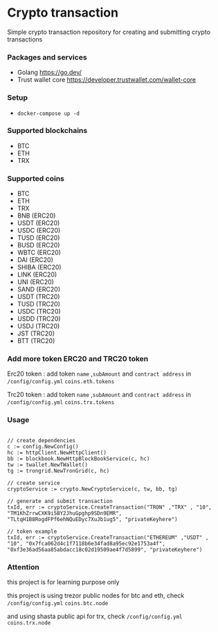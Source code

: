 # Crypto transaction 
Simple crypto transaction repository for creating and submitting crypto transactions 


### Packages and services 
- Golang https://go.dev/
- Trust wallet core https://developer.trustwallet.com/wallet-core


### Setup
- `docker-compose up -d`


### Supported blockchains
- BTC
- ETH
- TRX


### Supported coins
- BTC
- ETH
- TRX
- BNB (ERC20)
- USDT (ERC20)
- USDC (ERC20)
- TUSD (ERC20)
- BUSD (ERC20)
- WBTC (ERC20)
- DAI (ERC20)
- SHIBA (ERC20)
- LINK (ERC20)
- UNI (ERC20)
- SAND (ERC20)
- USDT (TRC20)
- TUSD (TRC20)
- USDC (TRC20)
- USDD (TRC20)
- USDJ (TRC20)
- JST (TRC20)
- BTT (TRC20)

### Add more token ERC20 and TRC20 token

Erc20 token : add token `name` ,`subAmount` and `contract address` in `/config/config.yml` `coins.eth.tokens`

Trc20 token : add token `name` ,`subAmount` and `contract address` in `/config/config.yml` `coins.trx.tokens`


### Usage 
```

// create dependencies 
c := config.NewConfig()
hc := httpClient.NewHttpClient()
bb := blockbook.NewHttpBlockBookService(c, hc)
tw := twallet.NewTWallet()
tg := trongrid.NewTronGrid(c, hc)

// create service
cryptoService := crypto.NewCryptoService(c, tw, bb, tg)

// generate and submit transaction 
txId, err := cryptoService.CreateTransaction("TRON" ,"TRX" , "10", "TM1KhZrrwCXK9i5BY2JhuGpghp9SDn9EMR", "TLtqH1B8RogdFPf6ehNQuEDyc7XuJb1ug5", "privateKeyhere")

// token example  
txId, err := cryptoService.CreateTransaction("ETHEREUM" ,"USDT" , "10", "0x7fca062d4c1f7118b6e34fad8a95ec92e1753a4f", "0xf3e36ad56aa85abdacc18c02d19509ae4f7d5899", "privateKeyhere")

```

### Attention 

this project is for learning purpose only

this project is using trezor public nodes for btc and eth, check `/config/config.yml` `coins.btc.node`

and using shasta public api for trx, check `/config/config.yml` `coins.trx.node`
